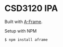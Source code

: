 #  CSD3120 IPA
Built with [A-Frame](https://aframe.io).

Setup with NPM
```
$ npm install aframe
```

